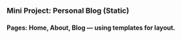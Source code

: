 ### Mini Project: Personal Blog (Static)

#### Pages: Home, About, Blog — using templates for layout.